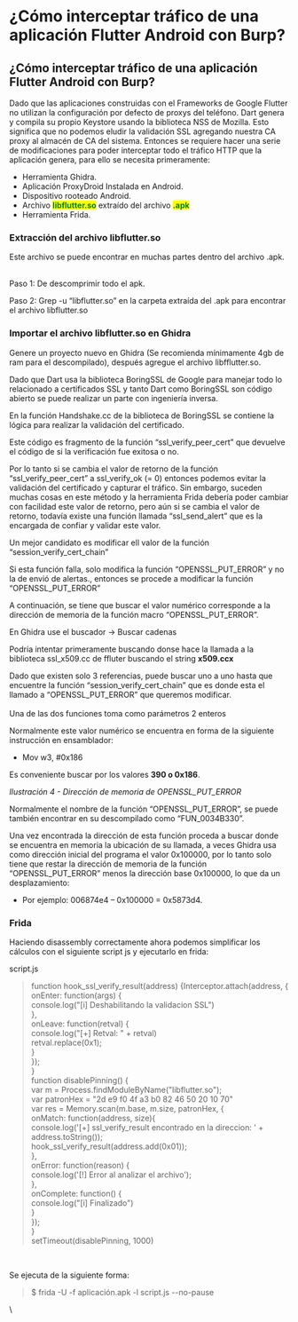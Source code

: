 # ¿Cómo interceptar tráfico de una aplicación Flutter Android con Burp?

## ¿Cómo interceptar tráfico de una aplicación Flutter Android con Burp?

Dado que las aplicaciones construidas con el Frameworks de Google Flutter no utilizan la configuración por defecto de proxys del teléfono. Dart genera y compila su propio Keystore usando la biblioteca NSS de Mozilla. Esto significa que no podemos eludir la validación SSL agregando nuestra CA proxy al almacén de CA del sistema. Entonces se requiere hacer una serie de modificaciones para poder interceptar todo el tráfico HTTP que la aplicación genera, para ello se necesita primeramente:

* Herramienta Ghidra.
* Aplicación ProxyDroid Instalada en Android.
* Dispositivo rooteado Android.
* Archivo <mark style="color:green;">**libflutter.so**</mark> extraído del archivo <mark style="color:green;">**.apk**</mark>
* Herramienta Frida.

&#x20;

### Extracción del archivo **libflutter.so**

Este archivo se puede encontrar en muchas partes dentro del archivo .apk.

\
Paso 1: De descomprimir todo el apk.

Paso 2: Grep -u “libflutter.so” en la carpeta extraída del .apk para encontrar el archivo libflutter.so

&#x20;

### Importar el archivo **libflutter.so en Ghidra**

Genere un proyecto nuevo en Ghidra (Se recomienda mínimamente 4gb de ram para el descompilado), después agregue el archivo libfflutter.so.

Dado que Dart usa la biblioteca BoringSSL de Google para manejar todo lo relacionado a certificados SSL y tanto Dart como BoringSSL son código abierto se puede realizar un parte con ingeniería inversa.

En la función Handshake.cc de la biblioteca de BoringSSL se contiene la lógica para realizar la validación del certificado.

Este código es fragmento de la función “ssl\_verify\_peer\_cert” que devuelve el código de si la verificación fue exitosa o no.

&#x20;

Por lo tanto si se cambia el valor de retorno de la función “ssl\_verify\_peer\_cert”  a ssl\_verify\_ok (= 0) entonces podemos evitar la validación del certificado y capturar el tráfico. Sin embargo, suceden muchas cosas en este método  y la herramienta Frida debería poder cambiar con facilidad este valor de retorno, pero aún si se cambia el valor de retorno, todavía existe una función llamada “ssl\_send\_alert” que es la encargada de confiar y validar este valor.

Un mejor candidato es modificar ell valor de la función “session\_verify\_cert\_chain”

&#x20;

Si esta función falla, solo modifica la función “OPENSSL\_PUT\_ERROR” y no la de envió de alertas., entonces se procede a modificar la función “OPENSSL\_PUT\_ERROR”

A continuación, se tiene que buscar el valor numérico corresponde a la dirección de memoria de la función macro “OPENSSL\_PUT\_ERROR”.

En Ghidra use el buscador -> Buscar cadenas

Podría intentar primeramente buscando donse hace la llamada a la biblioteca ssl\_x509.cc de ffluter buscando el string **x509.ccx**

&#x20;

Dado que existen solo 3 referencias, puede buscar uno a uno hasta que encuentre la función “session\_verify\_cert\_chain” que es donde esta el llamado a “OPENSSL\_PUT\_ERROR” que queremos modificar.\
\
Una de las dos funciones toma como parámetros 2 enteros

Normalmente este valor numérico se encuentra en forma de la siguiente instrucción en ensamblador:

* Mov w3, #0x186

Es conveniente buscar por los valores **390 o 0x186**.

&#x20;

&#x20;

_Ilustración 4 - Dirección de memoria de OPENSSL\_PUT\_ERROR_

&#x20;

Normalmente el nombre de la función “OPENSSL\_PUT\_ERROR”, se puede también encontrar en su descompilado como “FUN\_0034B330”.

Una vez encontrada la dirección de esta función proceda a buscar donde se encuentra en memoria la ubicación de su llamada, a veces Ghidra usa como dirección inicial del programa el valor 0x100000, por lo tanto solo tiene que restar la dirección de memoria de la función “OPENSSL\_PUT\_ERROR” menos la dirección base 0x100000, lo que da un desplazamiento:

* Por ejemplo: 006874e4 – 0x100000 = 0x5873d4.

&#x20;

### Frida

Haciendo disassembly correctamente ahora podemos simplificar los cálculos con el siguiente script js y ejecutarlo en frida:

script.js

> &#x20;
>
> function hook\_ssl\_verify\_result(address) {​​​​​​  Interceptor.attach(address, {​​​​​​\
> &#x20;     onEnter: function(args) {​​​​​​​​​​​​​​​​​​​​\
> &#x20;     console.log("\[i] Deshabilitando la validacion SSL")\
> &#x20;   }​​​​​​​​​​​​​​​​​​​​,\
> &#x20;   onLeave: function(retval) {​​​​​​​​​​​​​​​​​​​​\
> &#x20;     console.log("\[+] Retval: " + retval)\
> &#x20;     retval.replace(0x1);\
> &#x20;   }​​​​​​​​​​​​​​​​​​​​\
> &#x20; }​​​​​​​​​​​​​​​​​​​​);\
> }​​​​​​​​​​​​​​​​​​​​\
> function disablePinning() {​​​​​​​​​​​​​​​​​​​​\
> &#x20; var m = Process.findModuleByName("libflutter.so");\
> &#x20; var patronHex = "2d e9 f0 4f a3 b0 82 46 50 20 10 70"\
> &#x20; var res = Memory.scan(m.base, m.size, patronHex, {​​​​​​​​​​​​​​​​​​​​\
> &#x20;   onMatch: function(address, size){​​​​​​​​​​​​​​​​​​​​\
> &#x20;     console.log('\[+] ssl\_verify\_result encontrado en la direccion: ' + address.toString());\
> &#x20;     hook\_ssl\_verify\_result(address.add(0x01));\
> &#x20;   }​​​​​​​​​​​​​​​​​​​​,\
> &#x20;   onError: function(reason) {​​​​​​​​​​​​​​​​​​​​\
> &#x20;     console.log('\[!] Error al analizar el archivo');\
> &#x20;   }​​​​​​​​​​​​​​​​​​​​,\
> &#x20;   onComplete: function() {​​​​​​​​​​​​​​​​​​​​\
> &#x20;     console.log("\[i] Finalizado")\
> &#x20;   }​​​​​​​​​​​​​​​​​​​​\
> &#x20; }​​​​​​​​​​​​​​​​​​​​);\
> }​​​​​​​​​​​​​​​​​​​​\
> setTimeout(disablePinning, 1000)

\
&#x20;

Se ejecuta de la siguiente forma:

> $ frida -U -f aplicación.apk -l script.js --no-pause

\
